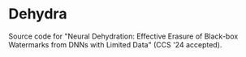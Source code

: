 # Dehydra
Source code for "Neural Dehydration: Effective Erasure of Black-box Watermarks from DNNs with Limited Data" (CCS '24 accepted).
